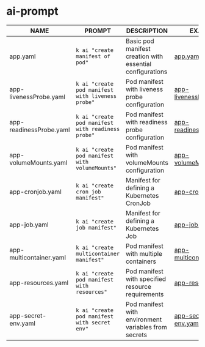 # ai-prompt

| NAME                    | PROMPT                                            | DESCRIPTION                                               | EXAMPLE                                                   |
| ----------------------- | ------------------------------------------------- | --------------------------------------------------------- | --------------------------------------------------------- |
| app.yaml                | `k ai "create manifest of pod"`                   | Basic pod manifest creation with essential configurations | [app.yaml](./yaml/app.yaml)                               |
| app-livenessProbe.yaml  | `k ai "create pod manifest with liveness probe"`  | Pod manifest with liveness probe configuration            | [app-livenessProbe.yaml](./yaml/app-livenessProbe.yaml)   |
| app-readinessProbe.yaml | `k ai "create pod manifest with readiness probe"` | Pod manifest with readiness probe configuration           | [app-readinessProbe.yaml](./yaml/app-readinessProbe.yaml) |
| app-volumeMounts.yaml   | `k ai "create pod manifest with volumeMounts"`    | Pod manifest with volumeMounts configuration              | [app-volumeMounts.yaml](./yaml/app-volumeMounts.yaml)     |
| app-cronjob.yaml        | `k ai "create cron job manifest"`                 | Manifest for defining a Kubernetes CronJob                | [app-cronjob.yaml](./yaml/app-cronjob.yaml)               |
| app-job.yaml            | `k ai "create job manifest"`                      | Manifest for defining a Kubernetes Job                    | [app-job.yaml](./yaml/app-job.yaml)                       |
| app-multicontainer.yaml | `k ai "create multicontainer manifest"`           | Pod manifest with multiple containers                     | [app-multicontainer.yaml](./yaml/app-multicontainer.yaml) |
| app-resources.yaml      | `k ai "create pod manifest with resources"`       | Pod manifest with specified resource requirements         | [app-resources.yaml](./yaml/app-resources.yaml)           |
| app-secret-env.yaml     | `k ai "create pod manifest with secret env"`      | Pod manifest with environment variables from secrets      | [app-secret-env.yaml](./yaml/app-secret-env.yaml)         |
